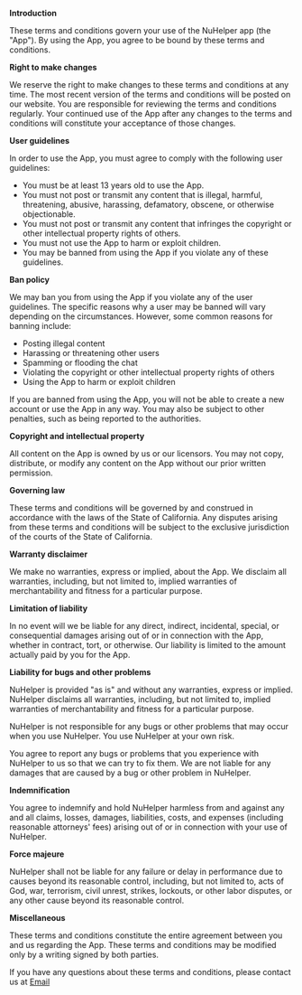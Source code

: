 **Introduction**

These terms and conditions govern your use of the NuHelper app (the "App"). By using the App, you agree to be bound by these terms and conditions.

**Right to make changes**

We reserve the right to make changes to these terms and conditions at any time. The most recent version of the terms and conditions will be posted on our website. You are responsible for reviewing the terms and conditions regularly. Your continued use of the App after any changes to the terms and conditions will constitute your acceptance of those changes.

**User guidelines**

In order to use the App, you must agree to comply with the following user guidelines:

* You must be at least 13 years old to use the App.
* You must not post or transmit any content that is illegal, harmful, threatening, abusive, harassing, defamatory, obscene, or otherwise objectionable.
* You must not post or transmit any content that infringes the copyright or other intellectual property rights of others.
* You must not use the App to harm or exploit children.
* You may be banned from using the App if you violate any of these guidelines.

**Ban policy**

We may ban you from using the App if you violate any of the user guidelines. The specific reasons why a user may be banned will vary depending on the circumstances. However, some common reasons for banning include:

* Posting illegal content
* Harassing or threatening other users
* Spamming or flooding the chat
* Violating the copyright or other intellectual property rights of others
* Using the App to harm or exploit children

If you are banned from using the App, you will not be able to create a new account or use the App in any way. You may also be subject to other penalties, such as being reported to the authorities.

**Copyright and intellectual property**

All content on the App is owned by us or our licensors. You may not copy, distribute, or modify any content on the App without our prior written permission.

**Governing law**

These terms and conditions will be governed by and construed in accordance with the laws of the State of California. Any disputes arising from these terms and conditions will be subject to the exclusive jurisdiction of the courts of the State of California.

**Warranty disclaimer**

We make no warranties, express or implied, about the App. We disclaim all warranties, including, but not limited to, implied warranties of merchantability and fitness for a particular purpose.

**Limitation of liability**

In no event will we be liable for any direct, indirect, incidental, special, or consequential damages arising out of or in connection with the App, whether in contract, tort, or otherwise. Our liability is limited to the amount actually paid by you for the App.

**Liability for bugs and other problems**

NuHelper is provided "as is" and without any warranties, express or implied. NuHelper disclaims all warranties, including, but not limited to, implied warranties of merchantability and fitness for a particular purpose.

NuHelper is not responsible for any bugs or other problems that may occur when you use NuHelper. You use NuHelper at your own risk.

You agree to report any bugs or problems that you experience with NuHelper to us so that we can try to fix them. We are not liable for any damages that are caused by a bug or other problem in NuHelper.

**Indemnification**

You agree to indemnify and hold NuHelper harmless from and against any and all claims, losses, damages, liabilities, costs, and expenses (including reasonable attorneys' fees) arising out of or in connection with your use of NuHelper.

**Force majeure**

NuHelper shall not be liable for any failure or delay in performance due to causes beyond its reasonable control, including, but not limited to, acts of God, war, terrorism, civil unrest, strikes, lockouts, or other labor disputes, or any other cause beyond its reasonable control.

**Miscellaneous**

These terms and conditions constitute the entire agreement between you and us regarding the App. These terms and conditions may be modified only by a writing signed by both parties.

If you have any questions about these terms and conditions, please contact us at [Email](mailto:dev@nucoders.dev)

